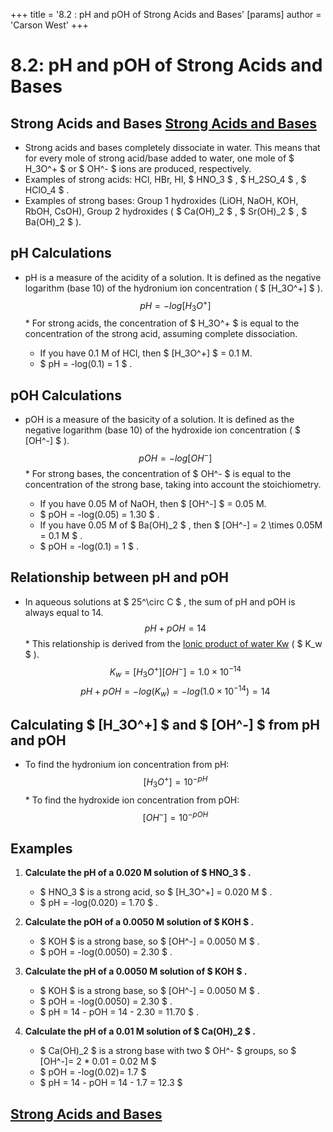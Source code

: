 +++
 title = '8.2 : pH and pOH of Strong Acids and Bases'
[params]
	author = 'Carson West'
+++
# 8.2: pH and pOH of Strong Acids and Bases

## Strong Acids and Bases [Strong Acids and Bases](./../strong-acids-and-bases/)
*   Strong acids and bases completely dissociate in water. This means that for every mole of strong acid/base added to water, one mole of  $ H_3O^+ $  or  $ OH^- $  ions are produced, respectively.
*   Examples of strong acids: HCl, HBr, HI,  $ HNO_3 $ ,  $ H_2SO_4 $ ,  $ HClO_4 $ .
*   Examples of strong bases: Group 1 hydroxides (LiOH, NaOH, KOH, RbOH, CsOH), Group 2 hydroxides ( $ Ca(OH)_2 $ ,  $ Sr(OH)_2 $ ,  $ Ba(OH)_2 $ ).

## pH Calculations
*   pH is a measure of the acidity of a solution. It is defined as the negative logarithm (base 10) of the hydronium ion concentration ( $ [H_3O^+] $ ).
 $$ pH = -log[H_3O^+] $$  *   For strong acids, the concentration of  $ H_3O^+ $  is equal to the concentration of the strong acid, assuming complete dissociation.

    *   If you have 0.1 M of HCl, then  $ [H_3O^+] $  = 0.1 M.
    *    $ pH = -log(0.1) = 1 $ .

## pOH Calculations
*   pOH is a measure of the basicity of a solution. It is defined as the negative logarithm (base 10) of the hydroxide ion concentration ( $ [OH^-] $ ).
 $$ pOH = -log[OH^-] $$  *   For strong bases, the concentration of  $ OH^- $  is equal to the concentration of the strong base, taking into account the stoichiometry.

    *   If you have 0.05 M of NaOH, then  $ [OH^-] $  = 0.05 M.
    *    $ pOH = -log(0.05) = 1.30 $ .
    *   If you have 0.05 M of  $ Ba(OH)_2 $ , then  $ [OH^-] = 2 \times 0.05M = 0.1 M $ .
    *    $ pOH = -log(0.1) = 1 $ .

## Relationship between pH and pOH
*   In aqueous solutions at  $ 25^\circ C $ , the sum of pH and pOH is always equal to 14.
 $$ pH + pOH = 14 $$  *   This relationship is derived from the [Ionic product of water Kw](./../ionic-product-of-water-kw/) ( $ K_w $ ).
 $$ K_w = [H_3O^+][OH^-] = 1.0 \times 10^{-14} $$   $$ pH + pOH = -log(K_w) = -log(1.0 \times 10^{-14}) = 14 $$  
## Calculating  $ [H_3O^+] $  and  $ [OH^-] $  from pH and pOH
*   To find the hydronium ion concentration from pH:
 $$ [H_3O^+] = 10^{-pH} $$  *   To find the hydroxide ion concentration from pOH:
 $$ [OH^-] = 10^{-pOH} $$  
## Examples
1.  **Calculate the pH of a 0.020 M solution of  $ HNO_3 $ .**
    *    $ HNO_3 $  is a strong acid, so  $ [H_3O^+] = 0.020 M $ .
    *    $ pH = -log(0.020) = 1.70 $ .

2.  **Calculate the pOH of a 0.0050 M solution of  $ KOH $ .**
    *    $ KOH $  is a strong base, so  $ [OH^-] = 0.0050 M $ .
    *    $ pOH = -log(0.0050) = 2.30 $ .

3.  **Calculate the pH of a 0.0050 M solution of  $ KOH $ .**
    *    $ KOH $  is a strong base, so  $ [OH^-] = 0.0050 M $ .
    *    $ pOH = -log(0.0050) = 2.30 $ .
    *    $ pH = 14 - pOH = 14 - 2.30 = 11.70 $ .

4. **Calculate the pH of a 0.01 M solution of  $ Ca(OH)_2 $ .**
    *   $ Ca(OH)_2 $  is a strong base with two  $ OH^- $  groups, so  $ [OH^-]= 2 * 0.01 = 0.02 M $ 
    *   $ pOH = -log(0.02)= 1.7 $ 
    *   $ pH = 14 - pOH = 14 - 1.7 = 12.3 $ 

## [Strong Acids and Bases](./../strong-acids-and-bases/)
